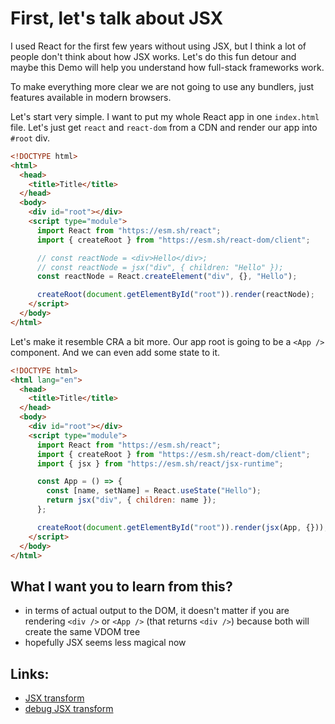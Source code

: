 # First, let's talk about JSX

I used React for the first few years without using JSX, but I think a lot of people don't think about how JSX works. Let's do this fun detour and maybe this Demo will help you understand how full-stack frameworks work.

To make everything more clear we are not going to use any bundlers, just features available in modern browsers.

Let's start very simple. I want to put my whole React app in one `index.html` file. Let's just get `react` and `react-dom` from a CDN and render our app into `#root` div.

<!-- 2023-08-rscs/demos/simple/01_start.html -->

```html
<!DOCTYPE html>
<html>
  <head>
    <title>Title</title>
  </head>
  <body>
    <div id="root"></div>
    <script type="module">
      import React from "https://esm.sh/react";
      import { createRoot } from "https://esm.sh/react-dom/client";

      // const reactNode = <div>Hello</div>;
      // const reactNode = jsx("div", { children: "Hello" });
      const reactNode = React.createElement("div", {}, "Hello");

      createRoot(document.getElementById("root")).render(reactNode);
    </script>
  </body>
</html>
```

Let's make it resemble CRA a bit more. Our app root is going to be a `<App />` component. And we can even add some state to it.

<!-- 2023-08-rscs/demos/simple/03_app.html -->

```html
<!DOCTYPE html>
<html lang="en">
  <head>
    <title>Title</title>
  </head>
  <body>
    <div id="root"></div>
    <script type="module">
      import React from "https://esm.sh/react";
      import { createRoot } from "https://esm.sh/react-dom/client";
      import { jsx } from "https://esm.sh/react/jsx-runtime";

      const App = () => {
        const [name, setName] = React.useState("Hello");
        return jsx("div", { children: name });
      };

      createRoot(document.getElementById("root")).render(jsx(App, {}));
    </script>
  </body>
</html>
```

## What I want you to learn from this?

- in terms of actual output to the DOM, it doesn't matter if you are rendering `<div />` or `<App />` (that returns `<div />`) because both will create the same VDOM tree
- hopefully JSX seems less magical now

## Links:

- [JSX transform](https://github.com/reactjs/rfcs/blob/createlement-rfc/text/0000-create-element-changes.md)
- [debug JSX transform](https://www.typescriptlang.org/play?target=99&jsx=4&ssl=1&ssc=1&pln=3&pc=1#code/PTAEGUFNNAXALGA6AUuOBDARqA9gOzkVACcBLAc3llAAcN8YAzXEomXAV1lu6QCh+wAFTD+oYaADqiQhlBoAGqEgAbSAFtI+GvAwBnUBs6rYZWutABjeGVUATEtoA0C8Mv0BPHRgAeoMkMrXA1aO0h7OFxQACt9X30ACgBKcUkASSZ2N2UbO0dtUAwnUH1YDDMrVwQOEntINgB3AkBMAhobBgpIV31ozy5Qe1bdDAA3GFho-VpIKzImTyLQAGtITwEJYH5IX1pWGiZOfCszAghyypTQAG9xUkhYThJCRLvQUAAeag1VAD4396fRAYSLAf6AwEfLC4eyLMEAj7Ab5-O6pAC+ghEYgk0lkSyUKnUWh0oD0hgADHg2ABGay2BxOfCuAleHz+QLWEJhdSRSaxeIpNKgdKEBAcqwGbrZPIOAKGeT6Mj4CiWAk7WhOfSKs4ICqkjC0Gb4Qx8+C4WUMIokEgYdZCgBKkAwJ0GuEg+nwbRW+FwjVAjT0NBqVpti2CWkMTBIIR60SdNjp+VKZpMkWms3mi3kqztm22u32oEOx1OhAAIt4MBoyFYrrd3k5Hs9QK8IV9YD9wRCbgBtAFt4Gg37OfuQ6Gw0Dw7ugAC6GLbSI7KPe6P4QA)
